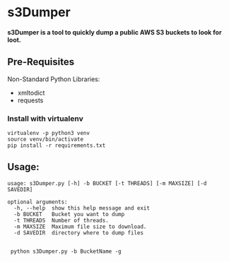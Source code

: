 # s3Dumper

 #### s3Dumper is a tool to quickly dump a public AWS S3 buckets to look for loot.
## Pre-Requisites
Non-Standard Python Libraries:

* xmltodict
* requests

### Install with virtualenv
```
virtualenv -p python3 venv
source venv/bin/activate
pip install -r requirements.txt
```

## Usage:

    usage: s3Dumper.py [-h] -b BUCKET [-t THREADS] [-m MAXSIZE] [-d SAVEDIR]

    optional arguments:
      -h, --help  show this help message and exit
      -b BUCKET   Bucket you want to dump
      -t THREADS  Number of threads.
      -m MAXSIZE  Maximum file size to download.
      -d SAVEDIR  directory where to dump files

  
     python s3Dumper.py -b BucketName -g

